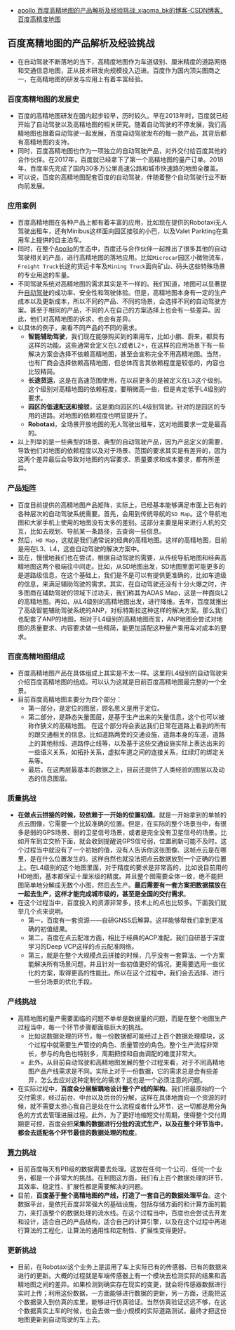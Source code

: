 - [apollo 百度高精地图的产品解析及经验挑战_xiaoma_bk的博客-CSDN博客_百度高精度地图](https://blog.csdn.net/xiaoma_bk/article/details/122581665)

## 百度高精地图的产品解析及经验挑战

- 在自动驾驶不断落地的当下，高精度地图作为车道级别、厘米精度的道路网络和交通信息地图，正从技术研发向规模投入迈进。百度作为国内顶尖图商之一，在高精地图的研发与应用上有着丰富经验。

### 百度高精地图的发展史

- 百度的高精地图研发在国内起步较早，历时较久。早在2013年时，百度就已经开始了自动驾驶以及高精地图的相关研究。随着自动驾驶的不停发展，我们高精地图也跟着自动驾驶一起发展，百度自动驾驶发布的每一款产品，其背后都有高精地图的支持。
- 同时，百度高精地图也作为一项独立的自动驾驶产品，对外交付给百度其他的合作伙伴。在2017年，百度就已经拿下了第一个高精地图的量产订单。2018年，百度率先完成了国内30多万公里高速公路和城市快速路的地图全覆盖。
- 可以说，百度的高精地图配套百度的自动驾驶，伴随着整个自动驾驶行业不断向前发展。

### 应用案例

- 百度高精地图在各种产品上都有着丰富的应用，比如现在提供的Robotaxi无人驾驶出租车，还有Minibus这样面向园区接驳的小巴，以及Valet Parkting在乘用车上提供的自主泊车。
- 同时，在整个[Apollo](https://so.csdn.net/so/search?q=Apollo&spm=1001.2101.3001.7020)的生态中，百度还与合作伙伴一起推出了很多其他的自动驾驶相关的产品，进行高精地图的落地应用。比如`Microcar`园区小微物流车，`Freight Truck`长途的货运卡车及`Mining Truck`面向矿山、码头这些特殊场景的专业用途的车量。
- 不同驾驶系统对高精地图的需求其实是不一样的。我们知道，地图可以显著提升[自动驾驶](https://so.csdn.net/so/search?q=自动驾驶&spm=1001.2101.3001.7020)的成功率、安全性和驾驶体验。但是，高精地图本身有一定的生产成本以及更新成本，所以不同的产品、不同的场景，会选择不同的自动驾驶方案。甚至于相同的产品，不同的人在自己的方案选择上也会有一些差异。因此，他们对高精地图的诉求，也会有差异。
- 以具体的例子，来看不同产品的不同的需求。
  - **智能辅助驾驶**，我们现在能够购买到的乘用车，比如小鹏、蔚来，都具有这样的功能。这些通常会定义在L2或者L2+，在这样的应用场景下有一些解决方案会选择不依赖高精地图，甚至会宣称完全不用高精地图。当然，也有厂商会选择依赖高精地图，但总体而言其依赖程度是较低的，内容也比较精简。
  - **长途货运**，这是在高速范围使用，在以前更多的是被定义在L3这个级别。这个级别对高精地图的依赖程度，要稍微高一些，但是肯定低于L4级别的要求。
  - **园区的低速配送和接驳**，这是面向园区的L4级别驾驶。针对的是园区的专用的道路。对地图的依赖程度也明显提升了。
  - **Robotaxi**，全场景开放地图的无人驾驶出租车，这对地图要求一定是最高的。
- 以上列举的是一些典型的场景、典型的自动驾驶产品，因为产品定义的需要，导致他们对地图的依赖程度以及对于场景、范围的要求其实是有差异的，因为这两个差异最后会导致对地图的内容要求、质量要求和成本要求，都有所差异。

### 产品[矩阵](https://so.csdn.net/so/search?q=矩阵&spm=1001.2101.3001.7020)

- 百度目前提供的高精地图产品矩阵，实际上，已经基本能够满足市面上已有的各种层次的自动驾驶系统需要。首先，会用到传统导航的`SD Map`。这个导航地图和大家手机上使用的地图没有太多的差别。这部分主要是用来进行人机的交互，比如去规划、导航某一条路径，去查询一些信息。
- 然后，`HD Map`，这就是我们通常说的经典的高精地图。这样的高精地图，目前是用在L3、L4，这些自动驾驶的解决方案中。
- 现在，慢慢地我们也在尝试，根据自动驾驶的需要，从传统导航地图和经典高精地图这两个极端往中间走。比如，从SD地图出发，SD地图里面可能更多的是道路级信息，在这个基础上，我们是不是可以有提供更准确的，比如车道级的信息，来满足辅助驾驶的需求。其实，在自动驾驶还没有十分火爆之时，许多图商在辅助驾驶的领域下过功夫，我们称其为ADAS Map，这是一种面向L2的高精地图。再如，从L4级别的高精地图出发，进行降维。去年，百度就推出了高级智能辅助驾驶系统的ANP，对标特斯拉这种这样的解决方案。那么我们也配套了ANP的地图，相对于L4级别的高精地图而言，ANP地图会尝试对地图的质量要求、内容要求做一些精简，能更加适配这种量产乘用车对成本的要求。

### 百度高精地图组成

- 百度高精地图产品在具体组成上其实是不太一样。这里将L4级别的自动驾驶来介绍百度高精地图的组成。可以认为这就是目前百度高精地图最完整的一个全景。
- 目前百度高精地图主要分为四个部分：
  - 第一部分，是定位的图层，顾名思义是用于定位。
  - 第二部分，是静态矢量图层，是基于生产出来的矢量信息，这个也可以被称作狭义的高精地图。
    在这个部分将会表达我们日常在道路上看到的所有的跟交通相关的信息。比如道路两旁的交通设施，道路本身的车道，道路上的其他标线、道路停止线等，以及基于这些交通设施实际上表达出来的一些语义关系，如拓扑关系，虚拟车道之间的连接关系，红绿灯的绑定关系等。
  - 最后，在这两层最基本的数据之上，目前还提供了人类经验的图层以及动态的信息图层。

### 质量挑战

- **在做点云拼接的时候，较依赖于一开始的位置初值**。就是一开始拿到的单帧的点云图像，它需要一个比较准确的位置。但是，在实际的整个场景当中，有很多是弱的GPS场景、弱的卫星信号场景，或者是完全没有卫星信号的场景。比如开车到立交桥下面，就会收到提醒说GPS信号弱，位置刷新可能不及时。这个过程当中就没有了一个初始的值，没有人告诉你这张图像、这帧点云是在哪里，是在什么位置发生的。这样自然也就没法把点云数据放到一个正确的位置上。在L4级别的这个地图里面，对于精度的要求是非常高的，比如说目前用的HD地图，基本都保证十厘米级的精度。并且整个图需要全体一致，绝不能把图简单地分解成无数个小图，然后去生产。**最后需要有一套方案把数据摆放在一起去生产，这样才能完成城市级的，甚至是全国的交付需求**。
- 在这个过程当中，百度投入的资源非常多，技术上的点也比较多。下面我们就举几个点来说明。
  - 第一，百度有一套资源——自研GNSS后解算。这样能够帮我们拿到更准确的初值结果。
  - 第二，百度在点云配准方面，相比于经典的ACP准配，我们自研基于深度学习的Deep VCP这样的点云配准网络。
  - 第三，就是在整个大规模点云拼接的时候，几乎没有一套算法、一个方案能解决所有场景问题，并且针对一些初值更好的情况，更需要选用一些优化的方案，取得更高的性能比。所以在这个过程中，我们会去选择、进行一些分场景的优化手段。

### 产线挑战

- 高精地图的量产需要面临的问题不单单是数据量的问题，而是在整个地图生产过程当中，每一个环节步骤都面临巨大的挑战。
  - 比如说数据处理的环节，每一份数据都可能经过上百个数据处理模块，这个过程中就需要生产管控的角色、质量管控的角色。整个生产流程非常长，参与的角色也特别多，周期把控和自由调配的难度非常大。
  - 此外，从目前自动驾驶和高精地图发展的整个过程来看，对于不同高精地图产品产线需求是不同。实际上对于一份数据，它的需求总是会有些差异，怎么去应对这种定制化的需求？这也是一个必须注意的问题。
- 在实际过程中，**百度会分层解耦地设计整个产线的架构**。我们把最原始的一个交付需求，经过前台、中台以及后台的分解，这样在具体地面向一个资源的时候，就不需要太担心我自己是处在什么流程或者什么环节，这一切都是用分角色的方式去管理进展过程。此外，为了更好地缩短交付周期，使得整个交付周期更可控，百度会把**采集的数据进行分批的流式生产，以及在整个环节当中，都会去适配各个环节最佳的数据处理的粒度**。

### [算力](https://so.csdn.net/so/search?q=算力&spm=1001.2101.3001.7020)挑战

- 目前百度每天有PB级的数据需要去处理。这放在任何一个公司、任何一个业务，都是一个非常大的挑战。在制图这方面，我们有上百个数据处理的环节，其效率、稳定性、扩展性都是需要解决的问题。
- 目前，**百度基于整个高精地图的产线，打造了一套自己的数据处理平台**。这个数据平台，是依托百度非常强大的基础设施，包括存储方面的和计算方面的能力，来打造整个的数据处理的流水线。在这个过程当中，百度也会尝试去开发和设计，适合自己的产品结构，适合自己的计算引擎，以及在这个过程中再进行算法的工程化，让算法的通用性和定制性、扩展性变得更好。

### 更新挑战

- 目前，在Robotaxi这个业务上是运用了车上实际已有的传感器、已有的数据来进行的更新。大概的过程就是车端传感器上有一个模块去检测实际的结果和高精地图之间的差异。如果检测到确实存在现实的变更，就会将传感器数据进行实时上传；利用这份数据，一方面能够进行数据的更新，另一方面，还能把这个数据录入到仿真的库里，能够进行仿真验证。当然仿真验证远远不够，在这个数据真实上车的时候，也会去做一些小规模的实际道路测试，最终才把这份地图更新到自动驾驶的车上去。